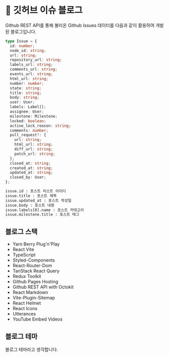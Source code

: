 # 📘 깃허브 이슈 블로그
Github REST API를 통해 불러온 Github Issues 데이터를 다음과 같이 활용하여 개발된 블로그입니다.
```ts
type Issue = {
  id: number;
  node_id: string;
  url: string;
  repository_url: string;
  labels_url: string;
  comments_url: string;
  events_url: string;
  html_url: string;
  number: number;
  state: string;
  title: string;
  body: string;
  user: User;
  labels: Label[];
  assignee: User;
  milestone: Milestone;
  locked: boolean;
  active_lock_reason: string;
  comments: number;
  pull_request?: {
    url: string;
    html_url: string;
    diff_url: string;
    patch_url: string;
  };
  closed_at: string;
  created_at: string;
  updated_at: string;
  closed_by: User;
};
```

```zsh
issue.id : 포스트 리스트 아이디
issue.title : 포스트 제목  
issue.updated_at : 포스트 작성일  
issue.body : 포스트 내용  
issue.labels[0].name : 포스트 카테고리  
issue.milestone.title : 포스트 태그
```

## 블로그 스택
- Yarn Berry Plug'n'Play
- React Vite
- TypeScript
- Styled-Components  
- React-Router-Dom
- TanStack React Query
- Redux Toolkit
- Github Pages Hosting
- Github REST API  with Octokit
- React Markdown
- Vite-Plugin-Sitemap
- React Helmet
- React Icons
- Utterances
- YouTube Embed Videos

## 블로그 테마
블로그 테마라고 생각합니다.
